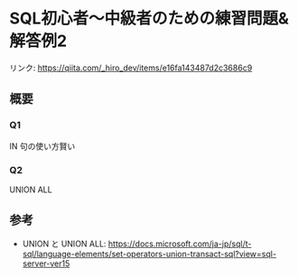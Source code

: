 # SQL初心者〜中級者のための練習問題&解答例2

リンク: https://qiita.com/_hiro_dev/items/e16fa143487d2c3686c9

## 概要

### Q1
IN 句の使い方賢い

### Q2
UNION ALL

## 参考

- UNION と UNION ALL: https://docs.microsoft.com/ja-jp/sql/t-sql/language-elements/set-operators-union-transact-sql?view=sql-server-ver15
